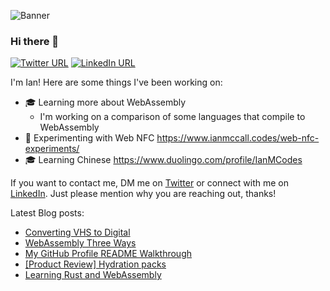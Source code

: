 ![Banner](https://www.ianmccall.codes/assets/images/banner.jpg)

### Hi there 👋

<a href="https://twitter.com/ianmccallcodes"><img src="https://img.shields.io/twitter/url?style=social&url=http%3A%2F%2Ftwitter.com%2Fianmccallcodes" alt="Twitter URL" /></a>
<a href="https://www.linkedin.com/in/ianmccallcodes/"><img src="https://img.shields.io/badge/LinkedIn--_.svg?style=social&logo=linkedin" alt="LinkedIn URL" /></a>

I'm Ian! Here are some things I've been working on:

* 🎓 Learning more about WebAssembly
  * I'm working on a comparison of some languages that compile to WebAssembly
* 🧪 Experimenting with Web NFC https://www.ianmccall.codes/web-nfc-experiments/
* 🎓 Learning Chinese https://www.duolingo.com/profile/IanMCodes

If you want to contact me, DM me on [Twitter](https://twitter.com/ianmccallcodes) or connect with me on [LinkedIn](https://www.linkedin.com/in/ianmccallcodes/). Just please mention why you are reaching out, thanks!

Latest Blog posts:
 * [Converting VHS to Digital](https://www.ianmccall.codes/post/2020/11/20/converting-vhs-to-digital.html)
 * [WebAssembly Three Ways](https://www.ianmccall.codes/post/2020/10/11/webassembly-three-ways.html)
 * [My GitHub Profile README Walkthrough](https://www.ianmccall.codes/post/2020/07/22/my-github-profile-readme-walkthrough.html)
 * [[Product Review] Hydration packs](https://www.ianmccall.codes/review/post/2020/07/17/product-review-hydration-packs.html)
 * [Learning Rust and WebAssembly](https://www.ianmccall.codes/post/2020/06/28/bigger-than-a-breadbox-learning-rust-and-webassembly.html)


<!--
**ianmcodes/ianmcodes** is a ✨ _special_ ✨ repository because its `README.md` (this file) appears on your GitHub profile.

Here are some ideas to get you started:

- 🔭 I’m currently working on ...
- 🌱 I’m currently learning ...
- 👯 I’m looking to collaborate on ...
- 🤔 I’m looking for help with ...
- 💬 Ask me about ...
- 📫 How to reach me: ...
- 😄 Pronouns: ...
- ⚡ Fun fact: ...
-->
